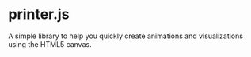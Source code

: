 # printer.js
A simple library to help you quickly create animations and visualizations using the HTML5 canvas.
